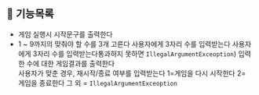 ## 📃 기능목록

- 게임 실행시 시작문구를 출력한다
- 1 ~ 9까지의 맞춰야 할 수를 3개 고른다
  사용자에게 3자리 수를 입력받는다
  사용자에게 3자리 수를 입력받는다통과하지 못하면 `IllegalArgumentExceoption`)
  입력한 수에 대한 게임결과를 출력한다  
  사용자가 맞춘 경우, 재시작/종료 여부를 입력받는다
  1=게임을 다시 시작한다
  2= 게임을 종료한다
  그 외 =  `IllegalArgumentExceoption`
